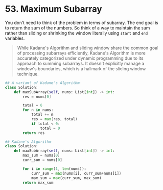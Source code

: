 # 53. Maximum Subarray

You don't need to think of the problem in terms of subarray. 
The end goal is to return the sum of the numbers. So think of a way to maintain 
the sum rather than sliding or shrinking the window literally using `start` 
and `end` variables.

> While Kadane's Algorithm and sliding window share the common goal of processing 
subarrays efficiently, Kadane's Algorithm is more accurately categorized under 
dynamic programming due to its approach to summing subarrays. 
It doesn't explicitly manage a window's boundaries, which is a hallmark of the 
sliding window technique.


```python
## A variant of Kadane's Algorithm
class Solution:
    def maxSubArray(self, nums: List[int]) -> int:
        res = nums[0]

        total = 0
        for n in nums:
            total += n
            res = max(res, total)
            if total < 0:
                total = 0
        return res
```

```python
## Kadane's Algorithm
class Solution:
    def maxSubArray(self, nums: List[int]) -> int:
        max_sum = nums[0]
        curr_sum = nums[0]

        for i in range(1, len(nums)):
            curr_sum = max(nums[i], curr_sum+nums[i])
            max_sum = max(curr_sum, max_sum)
        return max_sum
```